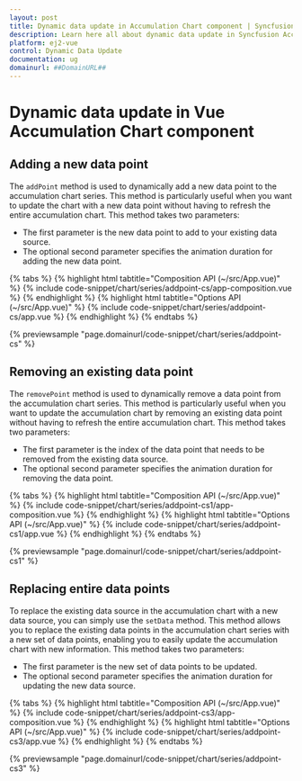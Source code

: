 ```yaml
---
layout: post
title: Dynamic data update in Accumulation Chart component | Syncfusion
description: Learn here all about dynamic data update in Syncfusion Accumulation Chart component in Syncfusion Essential JS 2 and more.
platform: ej2-vue
control: Dynamic Data Update
documentation: ug
domainurl: ##DomainURL##
---
```


# Dynamic data update in Vue Accumulation Chart component

## Adding a new data point

The `addPoint` method is used to dynamically add a new data point to the accumulation chart series. This method is particularly useful when you want to update the chart with a new data point without having to refresh the entire accumulation chart. This method takes two parameters:

* The first parameter is the new data point to add to your existing data source.
* The optional second parameter specifies the animation duration for adding the new data point.

{% tabs %}
{% highlight html tabtitle="Composition API (~/src/App.vue)" %}
{% include code-snippet/chart/series/addpoint-cs/app-composition.vue %}
{% endhighlight %}
{% highlight html tabtitle="Options API (~/src/App.vue)" %}
{% include code-snippet/chart/series/addpoint-cs/app.vue %}
{% endhighlight %}
{% endtabs %}
        
{% previewsample "page.domainurl/code-snippet/chart/series/addpoint-cs" %}

## Removing an existing data point

The `removePoint` method is used to dynamically remove a data point from the accumulation chart series. This method is particularly useful when you want to update the accumulation chart by removing an existing data point without having to refresh the entire accumulation chart. This method takes two parameters:

* The first parameter is the index of the data point that needs to be removed from the existing data source.
* The optional second parameter specifies the animation duration for removing the data point.

{% tabs %}
{% highlight html tabtitle="Composition API (~/src/App.vue)" %}
{% include code-snippet/chart/series/addpoint-cs1/app-composition.vue %}
{% endhighlight %}
{% highlight html tabtitle="Options API (~/src/App.vue)" %}
{% include code-snippet/chart/series/addpoint-cs1/app.vue %}
{% endhighlight %}
{% endtabs %}
        
{% previewsample "page.domainurl/code-snippet/chart/series/addpoint-cs1" %}

## Replacing entire data points

To replace the existing data source in the accumulation chart with a new data source, you can simply use the `setData` method. This method allows you to replace the existing data points in the accumulation chart series with a new set of data points, enabling you to easily update the accumulation chart with new information. This method takes two parameters:

* The first parameter is the new set of data points to be updated.
* The optional second parameter specifies the animation duration for updating the new data source.

{% tabs %}
{% highlight html tabtitle="Composition API (~/src/App.vue)" %}
{% include code-snippet/chart/series/addpoint-cs3/app-composition.vue %}
{% endhighlight %}
{% highlight html tabtitle="Options API (~/src/App.vue)" %}
{% include code-snippet/chart/series/addpoint-cs3/app.vue %}
{% endhighlight %}
{% endtabs %}
        
{% previewsample "page.domainurl/code-snippet/chart/series/addpoint-cs3" %}